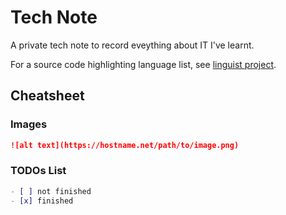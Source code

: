 # Tech Note
A private tech note to record eveything about IT I've learnt.

For a source code highlighting language list, see [linguist project](https://github.com/github/linguist/blob/master/lib/linguist/languages.yml).

## Cheatsheet

### Images

   ```markdown
![alt text](https://hostname.net/path/to/image.png)
   ```

### TODOs List

  ```markdown
- [ ] not finished
- [x] finished
  ```

